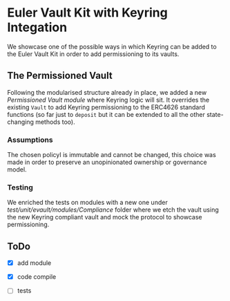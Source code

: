 # Euler Vault Kit with Keyring Integation
We showcase one of the possible ways in which Keyring can be added to the Euler Vault Kit in order to add permissioning to its vaults.

## The Permissioned Vault
Following the modularised structure already in place, we added a new *Permissioned Vault module* where Keyring logic will sit. It overrides the existing `Vault` to add Keyring permissioning to the ERC4626 standard functions (so far just to `deposit` but it can be extended to all the other state-changing methods too).

### Assumptions
The chosen policyI is immutable and cannot be changed, this choice was made in order to preserve an unopinionated ownership or governance model.

### Testing
We enriched the tests on modules with a new one under *test/unit/evault/modules/Compliance* folder where we etch the vault using the new Keyring compliant vault and mock the protocol to showcase permissioning.

## ToDo
- [x] add module
- [x] code compile
- [ ] tests

